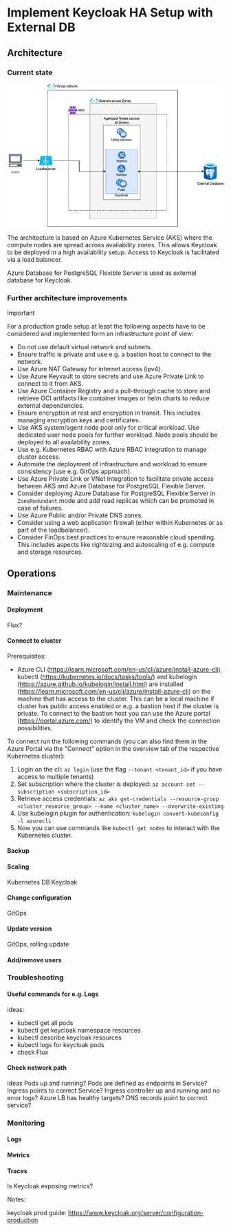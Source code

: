 # Implement Keycloak HA Setup with External DB

## Architecture

### Current state
![Keycloak Architecture](/assets/Architecture.png)

The architecture is based on Azure Kubernetes Service (AKS) where the compute nodes are spread across availability zones. This allows Keycloak to be deployed in a high availability setup.
Access to Keycloak is facilitated via a load balancer.

Azure Database for PostgreSQL Flexible Server is used as external database for Keycloak.

### Further architecture improvements

>[!IMPORTANT]
>For a production grade setup at least the following aspects have to be considered and implemented form an infrastructure point of view:
* Do not use default virtual network and subnets.
* Ensure traffic is private and use e.g. a bastion host to connect to the network.
* Use Azure NAT Gateway for internet access (ipv4).
* Use Azure Keyvault to store secrets and use Azure Private Link to connect to it from AKS.
* Use Azure Container Registry and a pull-through cache to store and retrieve OCI artifacts like container images or helm charts to reduce external dependencies.
* Ensure encryption at rest and encryption in transit. This includes managing encryption keys and certificates.
* Use AKS system/agent node pool only for critical workload. Use dedicated user node pools for further workload. Node pools should be deployed to all availability zones.
* Use e.g. Kubernetes RBAC with Azure RBAC integration to manage cluster access.
* Automate the deployment of infrastructure and workload to ensure consistency (use e.g. GitOps approach).
* Use Azure Private Link or VNet Integration to facilitate private access between AKS and Azure Database for PostgreSQL Flexible Server.
* Consider deploying Azure Database for PostgreSQL Flexible Server in `ZoneRedundant` mode and add read replicas which can be promoted in case of failures.
* Use Azure Public and/or Private DNS zones.
* Consider using a web application firewall (either within Kubernetes or as part of the loadbalancer).
* Consider FinOps best practices to ensure reasonable cloud spending. This includes aspects like rightsizing and autoscaling of e.g. compute and storage resources.

## Operations
### Maintenance
#### Deployment
Flux?

#### Connect to cluster
Prerequisites:
* Azure CLI (https://learn.microsoft.com/en-us/cli/azure/install-azure-cli), kubectl (https://kubernetes.io/docs/tasks/tools/) and kubelogin (https://azure.github.io/kubelogin/install.html) are installed (https://learn.microsoft.com/en-us/cli/azure/install-azure-cli) on the machine that has access to the cluster. This can be a local machine if cluster has public access enabled or e.g. a bastion host if the cluster is private. To connect to the bastion host you can use the Azure portal (https://portal.azure.com/) to identify the VM and check the connection possibilities.

To connect run the following commands (you can also find them in the Azure Portal via the "Connect" option in the overview tab of the respective Kubernetes cluster):
1. Login on the cli: `az login` (use the flag `--tenant <tenant_id>` if you have access to multiple tenants)
2. Set subscription where the cluster is deployed: `az account set --subscription <subscription_id>`
3. Retrieve access credentials: `az aks get-credentials --resource-group <cluster_resource_group> --name <cluster_name> --overwrite-existing`
4. Use kubelogin plugin for authentication: `kubelogin convert-kubeconfig -l azurecli`
5. Now you can use commands like `kubectl get nodes` to interact with the Kubernetes cluster.

#### Backup
#### Scaling
Kubernetes
DB
Keycloak

#### Change configuration
GitOps

#### Update version
GitOps; rolling update

#### Add/remove users

### Troubleshooting

#### Useful commands for e.g. Logs
ideas:
* kubectl get all pods
* kubectl get keycloak namespace resources
* kubectl describe keycloak resources
* kubectl logs for keycloak pods
* check Flux

#### Check network path
ideas
Pods up and running?
Pods are defined as endpoints in Service?
Ingress points to correct Service?
Ingress controller up and running and no error logs?
Azure LB has healthy targets?
DNS records point to correct service?

### Monitoring
#### Logs
#### Metrics
#### Traces
Is Keycloak exposing metrics?


Notes:

keycloak prod guide: https://www.keycloak.org/server/configuration-production